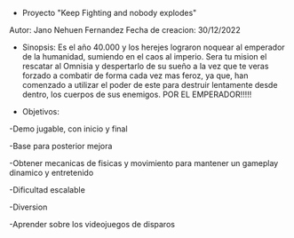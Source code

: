 * Proyecto "Keep Fighting and nobody explodes"

Autor: Jano Nehuen Fernandez
Fecha de creacion: 30/12/2022

* Sinopsis:
Es el año 40.000 y los herejes lograron noquear al emperador de la humanidad, sumiendo en el caos al imperio.
Sera tu mision el rescatar al Omnisia y despertarlo de su sueño a la vez que te veras forzado a combatir de forma
cada vez mas feroz, ya que, han comenzado a utilizar el poder de este para destruir lentamente desde dentro, los cuerpos
de sus enemigos.
POR EL EMPERADOR!!!!!

* Objetivos: 

-Demo jugable, con inicio y final

-Base para posterior mejora

-Obtener mecanicas de fisicas y movimiento para mantener un gameplay dinamico y entretenido

-Dificultad escalable

-Diversion

-Aprender sobre los videojuegos de disparos

